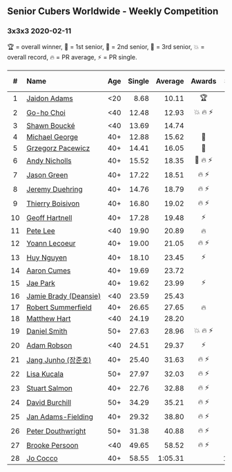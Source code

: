 ## Senior Cubers Worldwide - Weekly Competition
### 3x3x3 2020-02-11

🏆 = overall winner, 🥇 = 1st senior, 🥈 = 2nd senior, 🥉 = 3rd senior, 💥 = overall record, 🔥 = PR average, ⚡ = PR single.

| # | Name | Age | Single | Average | Awards | Solve 1 | Solve 2 | Solve 3 | Solve 4 | Solve 5 | Video |
| :--: | :-- | :--: | --: | --: | :--: | --: | --: | --: | --: | --: | :-- |
| 1 | [<span style="white-space: nowrap">Jaidon Adams</span>](../../persons/jaidon_adams/333.md) | <20 | 8.68 | 10.11 | 🏆 | 14.52 | 8.68 | 11.96 | 9.40 | 8.97 | [Link](https://www.facebook.com/events/616423959107229/permalink/620704625345829/) |
| 2 | [<span style="white-space: nowrap">Go-ho Choi</span>](../../persons/go_ho_choi/333.md) | <40 | 12.48 | 12.93 | <span style="white-space: nowrap">💥 🔥 ⚡</span> | 15.03 | 13.21 | 12.76 | 12.48 | 12.83 | [Link](https://www.facebook.com/events/616423959107229/permalink/617133012369657/) |
| 3 | [<span style="white-space: nowrap">Shawn Boucké</span>](../../persons/shawn_boucke/333.md) | <40 | 13.69 | 14.74 |  | 15.75 | 14.38 | 18.07 | 14.10 | 13.69 | [Link](https://www.facebook.com/events/616423959107229/permalink/617279555688336/) |
| 4 | [<span style="white-space: nowrap">Michael George</span>](../../persons/michael_george/333.md) | 40+ | 12.88 | 15.62 | 🥇 | 16.80 | 14.69 | 19.66 | 12.88 | 15.38 | [Link](https://www.facebook.com/events/616423959107229/permalink/618432695573022/) |
| 5 | [<span style="white-space: nowrap">Grzegorz Pacewicz</span>](../../persons/grzegorz_pacewicz/333.md) | 40+ | 14.41 | 16.05 | 🥈 | 15.66 | 21.86 | 14.41 | 16.90 | 15.60 | |
| 6 | [<span style="white-space: nowrap">Andy Nicholls</span>](../../persons/andy_nicholls/333.md) | 40+ | 15.52 | 18.35 | <span style="white-space: nowrap">🥉 🔥 ⚡</span> | 15.52 | 18.05 | 18.81 | 18.19 | 19.73 | [Link](https://www.facebook.com/events/616423959107229/permalink/617120695704222/) |
| 7 | [<span style="white-space: nowrap">Jason Green</span>](../../persons/jason_green/333.md) | 40+ | 17.22 | 18.51 | <span style="white-space: nowrap">🔥 ⚡</span> | 18.27 | 17.22 | 19.36 | 17.90 | 19.64 | [Link](https://www.facebook.com/events/616423959107229/permalink/621424961940462/) |
| 8 | [<span style="white-space: nowrap">Jeremy Duehring</span>](../../persons/jeremy_duehring/333.md) | 40+ | 14.76 | 18.79 | <span style="white-space: nowrap">🔥 ⚡</span> | 16.20 | 19.89 | 20.68 | 20.29 | 14.76 | [Link](https://www.facebook.com/events/616423959107229/permalink/618639688885656/) |
| 9 | [<span style="white-space: nowrap">Thierry Boisivon</span>](../../persons/thierry_boisivon/333.md) | 40+ | 16.80 | 19.02 | <span style="white-space: nowrap">🔥 ⚡</span> | 18.43 | 16.80 | 18.52 | 20.11 | 23.27 | [Link](https://www.facebook.com/events/616423959107229/permalink/621136361969322/) |
| 10 | [<span style="white-space: nowrap">Geoff Hartnell</span>](../../persons/geoff_hartnell/333.md) | 40+ | 17.28 | 19.48 | ⚡ | 17.28 | 20.23 | 19.36 | 21.14 | 18.86 | [Link](https://www.facebook.com/events/616423959107229/permalink/620592918690333/) |
| 11 | [<span style="white-space: nowrap">Pete Lee</span>](../../persons/pete_lee/333.md) | <40 | 19.90 | 20.89 | 🔥 | 20.47 | 19.90 | 21.60 | 20.60 | 24.10 | [Link](https://www.facebook.com/events/616423959107229/permalink/619925258757099/) |
| 12 | [<span style="white-space: nowrap">Yoann Lecoeur</span>](../../persons/yoann_lecoeur/333.md) | 40+ | 19.00 | 21.05 | <span style="white-space: nowrap">🔥 ⚡</span> | 19.00 | 20.62 | 29.04 | 19.39 | 23.15 | [Link](https://www.facebook.com/events/616423959107229/permalink/616850075731284/) |
| 13 | [<span style="white-space: nowrap">Huy Nguyen</span>](../../persons/huy_nguyen/333.md) | 40+ | 18.10 | 23.45 | ⚡ | 21.85 | 18.10 | 22.82 | 25.68 | 26.21 | [Link](https://www.facebook.com/events/616423959107229/permalink/617548025661489/) |
| 14 | [<span style="white-space: nowrap">Aaron Cumes</span>](../../persons/aaron_cumes/333.md) | 40+ | 19.69 | 23.72 |  | 24.83 | 23.87 | 29.08 | 22.47 | 19.69 | [Link](https://www.facebook.com/events/616423959107229/permalink/618887685527523/) |
| 15 | [<span style="white-space: nowrap">Jae Park</span>](../../persons/jae_park/333.md) | 40+ | 19.62 | 23.99 | ⚡ | 19.62 | 24.74 | 29.89 | 20.84 | 26.39 | [Link](https://www.facebook.com/events/616423959107229/permalink/616661212416837/) |
| 16 | [<span style="white-space: nowrap">Jamie Brady (Deansie)</span>](../../persons/jamie_brady/333.md) | <40 | 23.59 | 25.43 |  | 25.27 | 27.15 | 23.59 | 24.51 | 26.51 | [Link](https://www.facebook.com/events/616423959107229/permalink/617932848956340/) |
| 17 | [<span style="white-space: nowrap">Robert Summerfield</span>](../../persons/robert_summerfield/333.md) | 40+ | 26.65 | 27.65 | 🔥 | 31.24 | 26.69 | 28.72 | 26.65 | 27.53 | [Link](https://www.facebook.com/events/616423959107229/permalink/617081895708102/) |
| 18 | [<span style="white-space: nowrap">Matthew Hart</span>](../../persons/matthew_hart/333.md) | <40 | 24.19 | 28.20 |  | 27.47 | 28.62 | 31.26 | 24.19 | 28.52 | [Link](https://www.facebook.com/events/616423959107229/permalink/621331295283162/) |
| 19 | [<span style="white-space: nowrap">Daniel Smith</span>](../../persons/daniel_smith/333.md) | 50+ | 27.63 | 28.96 | <span style="white-space: nowrap">💥 🔥 ⚡</span> | 28.44 | 32.83 | 27.63 | 29.19 | 29.24 | [Link](https://www.facebook.com/events/616423959107229/permalink/618093752273583/) |
| 20 | [<span style="white-space: nowrap">Adam Robson</span>](../../persons/adam_robson/333.md) | <40 | 24.51 | 29.37 | ⚡ | 28.16 | 31.97 | 32.39 | 27.99 | 24.51 | [Link](https://www.facebook.com/events/616423959107229/permalink/617588112324147/) |
| 21 | [<span style="white-space: nowrap">Jang Junho (장준호)</span>](../../persons/jang_junho/333.md) | 40+ | 25.40 | 31.63 | <span style="white-space: nowrap">🔥 ⚡</span> | 25.40 | 37.37 | 34.36 | 29.66 | 30.87 | [Link](https://www.facebook.com/events/616423959107229/permalink/618758058873819/) |
| 22 | [<span style="white-space: nowrap">Lisa Kucala</span>](../../persons/lisa_kucala/333.md) | 50+ | 27.97 | 32.03 | <span style="white-space: nowrap">🔥 ⚡</span> | 31.65 | 27.97 | 32.75 | 31.70 | 37.00 | [Link](https://www.facebook.com/events/616423959107229/permalink/617792025637089/) |
| 23 | [<span style="white-space: nowrap">Stuart Salmon</span>](../../persons/stuart_salmon/333.md) | 40+ | 22.76 | 32.88 | <span style="white-space: nowrap">🔥 ⚡</span> | 46.30 | 30.51 | 22.76 | 28.69 | 39.46 | [Link](https://www.facebook.com/events/616423959107229/permalink/621286958620929/) |
| 24 | [<span style="white-space: nowrap">David Burchill</span>](../../persons/david_burchill/333.md) | 50+ | 34.29 | 35.21 | <span style="white-space: nowrap">🔥 ⚡</span> | 34.54 | 34.48 | 34.29 | 36.59 | 38.19 | |
| 25 | [<span style="white-space: nowrap">Jan Adams-Fielding</span>](../../persons/jan_adams_fielding/333.md) | 40+ | 29.32 | 38.80 | <span style="white-space: nowrap">🔥 ⚡</span> | 47.44 | 52.59 | 29.32 | 33.36 | 35.60 | [Link](https://www.facebook.com/events/616423959107229/permalink/620581805358111/) |
| 26 | [<span style="white-space: nowrap">Peter Douthwright</span>](../../persons/peter_douthwright/333.md) | 50+ | 31.38 | 40.88 | <span style="white-space: nowrap">🔥 ⚡</span> | 40.41 | 45.08 | 42.27 | 39.95 | 31.38 | [Link](https://www.facebook.com/groups/1604105099735401/permalink/2143098975836008/) |
| 27 | [<span style="white-space: nowrap">Brooke Persoon</span>](../../persons/brooke_persoon/333.md) | <40 | 49.65 | 58.52 | <span style="white-space: nowrap">🔥 ⚡</span> | 59.01 | 56.58 | 59.96 | 49.65 | DNF | [Link](https://www.facebook.com/events/616423959107229/permalink/621392298610395/) |
| 28 | [<span style="white-space: nowrap">Jo Cocco</span>](../../persons/jo_cocco/333.md) | 40+ | 58.55 | 1:05.31 |  | 1:02.80 | 59.40 | DNF | 1:13.73 | 58.55 | [Link](https://www.facebook.com/events/616423959107229/permalink/620690745347217/) |

<!-- Global site tag (gtag.js) - Google Analytics -->
<script async src="https://www.googletagmanager.com/gtag/js?id=UA-86348435-3"></script>
<script>window.dataLayer = window.dataLayer || []; function gtag() {dataLayer.push(arguments);} gtag('js', new Date()); gtag('config', 'UA-86348435-3');</script>
